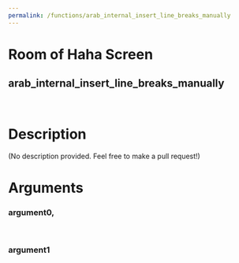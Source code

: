 ```yaml
---
permalink: /functions/arab_internal_insert_line_breaks_manually
---
```

# Room of Haha Screen  
## arab_internal_insert_line_breaks_manually  
&nbsp;  
# Description  
(No description provided. Feel free to make a pull request!) 
&nbsp;  
# Arguments
### argument0, 

&nbsp;  
### argument1

&nbsp;  


